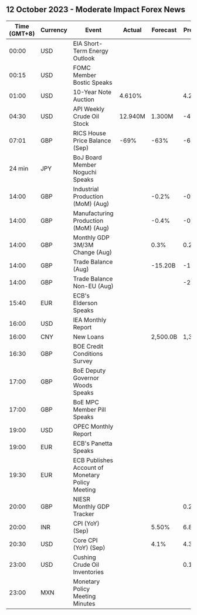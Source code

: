 ## 12 October 2023 - Moderate Impact Forex News

| Time (GMT+8) | Currency | Event | Actual | Forecast | Previous |
|------|----------|-------|--------|----------|----------|
| 00:00 | USD | EIA Short-Term Energy Outlook |  |  |  |
| 00:15 | USD | FOMC Member Bostic Speaks |  |  |  |
| 01:00 | USD | 10-Year Note Auction | 4.610% |  | 4.289% |
| 04:30 | USD | API Weekly Crude Oil Stock | 12.940M | 1.300M | -4.210M |
| 07:01 | GBP | RICS House Price Balance (Sep) | -69% | -63% | -68% |
| 24 min | JPY | BoJ Board Member Noguchi Speaks |  |  |  |
| 14:00 | GBP | Industrial Production (MoM) (Aug) |  | -0.2% | -0.7% |
| 14:00 | GBP | Manufacturing Production (MoM) (Aug) |  | -0.4% | -0.8% |
| 14:00 | GBP | Monthly GDP 3M/3M Change (Aug) |  | 0.3% | 0.2% |
| 14:00 | GBP | Trade Balance (Aug) |  | -15.20B | -14.06B |
| 14:00 | GBP | Trade Balance Non-EU (Aug) |  |  | -2.36B |
| 15:40 | EUR | ECB's Elderson Speaks |  |  |  |
| 16:00 | USD | IEA Monthly Report |  |  |  |
| 16:00 | CNY | New Loans |  | 2,500.0B | 1,360.0B |
| 16:30 | GBP | BOE Credit Conditions Survey |  |  |  |
| 17:00 | GBP | BoE Deputy Governor Woods Speaks |  |  |  |
| 17:00 | GBP | BoE MPC Member Pill Speaks |  |  |  |
| 19:00 | USD | OPEC Monthly Report |  |  |  |
| 19:00 | EUR | ECB's Panetta Speaks |  |  |  |
| 19:30 | EUR | ECB Publishes Account of Monetary Policy Meeting |  |  |  |
| 20:00 | GBP | NIESR Monthly GDP Tracker |  |  | 0.2% |
| 20:00 | INR | CPI (YoY) (Sep) |  | 5.50% | 6.83% |
| 20:30 | USD | Core CPI (YoY) (Sep) |  | 4.1% | 4.3% |
| 23:00 | USD | Cushing Crude Oil Inventories |  |  | 0.132M |
| 23:00 | MXN | Monetary Policy Meeting Minutes |  |  |  |
